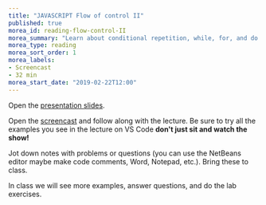 ```yaml
---
title: "JAVASCRIPT Flow of control II"
published: true
morea_id: reading-flow-control-II
morea_summary: "Learn about conditional repetition, while, for, and do loops."
morea_type: reading
morea_sort_order: 1
morea_labels:
- Screencast
- 32 min
morea_start_date: "2019-02-22T12:00"
---
```


Open the [presentation slides](ITM352_flow_control_II.ppt). 

Open the [screencast](http://youtu.be/lgQ4MRGFhaE) and follow along with the lecture. Be sure to try all the examples you see in the lecture on VS Code **don't just sit and watch the show!**

Jot down notes with problems or questions (you can use the NetBeans editor maybe make code comments, Word, Notepad, etc.). Bring these to class.

In class we will see more examples, answer questions, and do the lab exercises. 